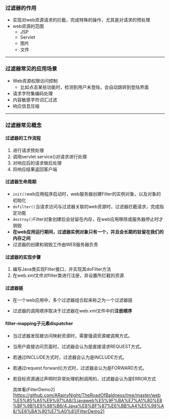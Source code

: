 ### 过滤器的作用

+ 实现对web资源请求的拦截，完成特殊的操作，尤其是对请求的预处理
+ web资源的范围
  - JSP
  - Servlet
  - 图片
  - 文件



----

### 过滤器常见的应用场景

+ Web资源权限访问控制
  - 比如点击某些功能时，检测到用户未登陆，会自动跳转到登陆界面
+ 请求字符集编码处理
+ 内容敏感字符词汇过滤
+ 响应信息压缩

----

### 过滤器常见概念

  #### 过滤器的工作流程

1. 进行请求预处理
2. 调用servlet.service()对请求进行处理
3. 对响应后的请求做后处理
4. 将响应结果返回客户端

#### 过滤器生命周期

+ `init()`web应用程序启动时，web服务器创建Filter的实例对象，以及对象的初始化
+ `dofilter()`当请求访问与过滤器关联的web资源时，过滤器拦截请求，完成指定功能
+ `destroy()`Filter对象创建后会驻留在内存，在web应用移除或服务器停止时才销毁
+ **在web应用运行期间，过滤器实例对象只有一个，并且会长期的驻留在我们的内存之间**
+ 过滤器的创建和销毁工作由WEB服务器负责

#### 过滤器的实现步骤

1. 编写Java类实现Filter接口，并实现其doFilter方法
2. 在web.xml文件对filter类进行注册，并设置所拦截的资源

#### 过滤器链

+ 在一个web应用中，多个过滤器组合起来称之为一个过滤器链

+ 过滤器的调用顺序取决于过滤器在web.xml文件中的**注册顺序**




#### filter-mapping子元素dispatcher

+ 当过滤器发现被访问映射资源时，需要强调资源被调用方式。
+ 当用户直接访问页面时，过滤器会认为是直接请求REQUEST方式。
+ 若通过INCLUDE方式时，过滤器会认为是INCLUDE方式。
+ 若通过request.forward()方式时，过滤器会认为是FORWARD方式。
+ 若目标资源通过声明时异常处理机制调用的，过滤器会认为是ERROR方式

   具体看(FilterDemo2)[https://github.com/ARainyNight/TheRoadOfBaldness/tree/master/web%E5%85%A5%E9%97%A8/3.javaweb%E5%9F%BA%E7%A1%80%E8%BF%9B%E9%98%B6/4.Java%E8%BF%87%E6%BB%A4%E5%99%A8/%E6%BA%90%E7%A0%81/FilterDemo2]

